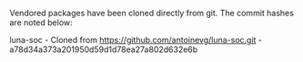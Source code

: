 Vendored packages have been cloned directly from git. The commit hashes are noted below:

luna-soc - Cloned from https://github.com/antoinevg/luna-soc.git - a78d34a373a201950d59d1d78ea27a802d632e6b